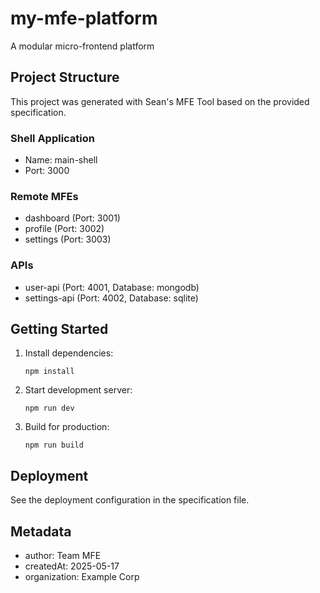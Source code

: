 # my-mfe-platform

A modular micro-frontend platform

## Project Structure

This project was generated with Sean's MFE Tool based on the provided specification.

### Shell Application
- Name: main-shell
- Port: 3000

### Remote MFEs
- dashboard (Port: 3001)
- profile (Port: 3002)
- settings (Port: 3003)

### APIs
- user-api (Port: 4001, Database: mongodb)
- settings-api (Port: 4002, Database: sqlite)

## Getting Started

1. Install dependencies:
   ```
   npm install
   ```

2. Start development server:
   ```
   npm run dev
   ```

3. Build for production:
   ```
   npm run build
   ```

## Deployment

See the deployment configuration in the specification file.

## Metadata

- author: Team MFE
- createdAt: 2025-05-17
- organization: Example Corp

